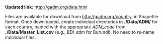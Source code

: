 **Updated link:** http://gadm.org/data.html

Files are available for download from http://gadm.org/country, in Shapefile format. Once downloaded, create individual directories in **./Data/ADM/** for each country, named with the appropriate *ADM_code* from **./Data/Master_List.csv** (e.g., *BDI_adm* for Burundi). No need to re-name individual files.
